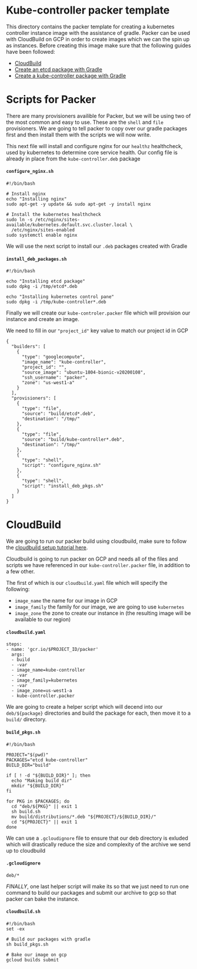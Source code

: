 # Kube-controller packer template
This directory contains the packer template for creating a kubernetes controller instance image with the assistance of gradle. Packer can be used with CloudBuild on GCP in order to create images which we can the spin up as instances. Before creating this image make sure that the following guides have been followed:
* [CloudBuild](../cloudbuild.md)
* [Create an etcd package with Gradle](deb/etcd/)
* [Create a kube-controller package with Gradle](deb/kube-controller/)

# Scripts for Packer
There are many provisioners availible for Packer, but we will be using two of the most common and easy to use. These are the `shell` and `file` provisioners. We are going to tell packer to copy over our gradle packages first and then install them with the scripts we will now write. 

This next file will install and configure nginx for our `healthz` healthcheck, used by kubernetes to determine core service health. Our config file is already in place from the `kube-controller.deb` package

#### `configure_nginx.sh`
```
#!/bin/bash

# Install nginx
echo "Installing nginx"
sudo apt-get -y update && sudo apt-get -y install nginx

# Install the kubernetes healthcheck
sudo ln -s /etc/nginx/sites-available/kubernetes.default.svc.cluster.local \
  /etc/nginx/sites-enabled
sudo systemctl enable nginx
```
We will use the next script to install our `.deb` packages created with Gradle
#### `install_deb_packages.sh`
```
#!/bin/bash

echo "Installing etcd package"
sudo dpkg -i /tmp/etcd*.deb

echo "Installing kubernetes control pane"
sudo dpkg -i /tmp/kube-controller*.deb
```
Finally we will create our `kube-controler.packer` file which will provision our instance and create an image.

We need to fill in our `"project_id"` key value to match our project id in GCP
```
{
  "builders": [
    {
      "type": "googlecompute",
      "image_name": "kube-controller",
      "project_id": "",
      "source_image": "ubuntu-1804-bionic-v20200108",
      "ssh_username": "packer",
      "zone": "us-west1-a"
    }
  ],
  "provisioners": [
    {
      "type": "file",
      "source": "build/etcd*.deb",
      "destination": "/tmp/"
    },
    {
      "type": "file",
      "source": "build/kube-controller*.deb",
      "destination": "/tmp/"
    },
    {
      "type": "shell",
      "script": "configure_nginx.sh"
    },
    {
      "type": "shell",
      "script": "install_deb_pkgs.sh"
    }
  ]
}
```

# CloudBuild
We are going to run our packer build using cloudbuild, make sure to follow the [cloudbuild setup tutorial here](../cloudbuild.md).

Cloudbuild is going to run packer on GCP and needs all of the files and scripts we have referenced in our `kube-controller.packer` file, in addition to a few other.

The first of which is our `cloudbuild.yaml` file which will specify the following:

* `image_name` the name for our image in GCP
* `image_family` the family for our image, we are going to use `kubernetes`
* `image_zone` the zone to create our instance in (the resulting image will be available to our region)
#### `cloudbuild.yaml`
```
steps:
- name: 'gcr.io/$PROJECT_ID/packer'
  args:
  - build
  - -var
  - image_name=kube-controller
  - -var
  - image_family=kubernetes
  - -var
  - image_zone=us-west1-a
  - kube-controller.packer
```
We are going to create a helper script which will decend into our `deb/${package}` directories and build the package for each, then move it to a `build/` directory.
#### `build_pkgs.sh`
```
#!/bin/bash

PROJECT="$(pwd)"
PACKAGES="etcd kube-controller"
BUILD_DIR="build"

if [ ! -d "${BUILD_DIR}" ]; then
  echo "Making build dir"
  mkdir "${BUILD_DIR}"
fi

for PKG in $PACKAGES; do
  cd "deb/${PKG}" || exit 1
  sh build.sh
  mv build/distributions/*.deb "${PROJECT}/${BUILD_DIR}/"
  cd "${PROJECT}" || exit 1
done
```
We can use a `.gcloudignore` file to ensure that our deb directory is exluded which will drastically reduce the size and complexity of the archive we send up to cloudbuild
#### `.gcloudignore`
```
deb/*
```
*FINALLY*, one last helper script will make its so that we just need to run one command to build our packages and submit our archive to gcp so that packer can bake the instance.
#### `cloudbuild.sh`
```
#!/bin/bash
set -ex

# Build our packages with gradle
sh build_pkgs.sh

# Bake our image on gcp
gcloud builds submit

```